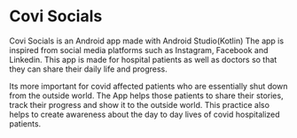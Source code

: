 # Covi Socials

Covi Socials is an Android app made with Android Studio(Kotlin)
The app is inspired from social media platforms such as Instagram, Facebook and Linkedin.
This app is made for hospital patients as well as doctors so that they can share their daily life and progress.

Its more important for covid affected patients who are essentially shut down from the outside world. The App helps those patients to
share their stories, track their progress and show it to the outside world. This practice also helps to create awareness about the day to
day lives of covid hospitalized patients.

 